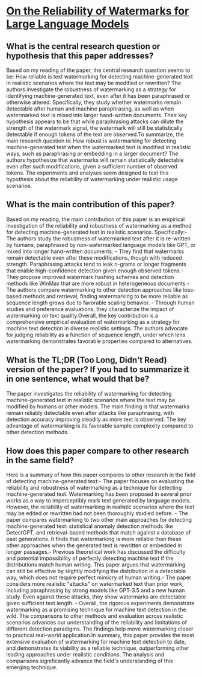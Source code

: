 # [On the Reliability of Watermarks for Large Language Models](https://arxiv.org/abs/2306.04634)

## What is the central research question or hypothesis that this paper addresses?

Based on my reading of the paper, the central research question seems to be: How reliable is text watermarking for detecting machine-generated text in realistic scenarios where the text may be modified or rewritten? The authors investigate the robustness of watermarking as a strategy for identifying machine-generated text, even after it has been paraphrased or otherwise altered. Specifically, they study whether watermarks remain detectable after human and machine paraphrasing, as well as when watermarked text is mixed into larger hand-written documents. Their key hypothesis appears to be that while paraphrasing attacks can dilute the strength of the watermark signal, the watermark will still be statistically detectable if enough tokens of the text are observed.To summarize, the main research question is: How robust is watermarking for detecting machine-generated text when the watermarked text is modified in realistic ways, such as paraphrasing or embedding in a larger document? The authors hypothesize that watermarks will remain statistically detectable even after such modifications, given a sufficient number of observed tokens. The experiments and analyses seem designed to test this hypothesis about the reliability of watermarking under realistic usage scenarios.


## What is the main contribution of this paper?

Based on my reading, the main contribution of this paper is an empirical investigation of the reliability and robustness of watermarking as a method for detecting machine-generated text in realistic scenarios. Specifically:- The authors study the robustness of watermarked text after it is re-written by humans, paraphrased by non-watermarked language models like GPT, or mixed into longer hand-written documents. - They find that watermarks remain detectable even after these modifications, though with reduced strength. Paraphrasing attacks tend to leak n-grams or longer fragments that enable high-confidence detection given enough observed tokens.- They propose improved watermark hashing schemes and detection methods like WinMax that are more robust in heterogeneous documents.- The authors compare watermarking to other detection approaches like loss-based methods and retrieval, finding watermarking to be more reliable as sequence length grows due to favorable scaling behavior. - Through human studies and preference evaluations, they characterize the impact of watermarking on text quality.Overall, the key contribution is a comprehensive empirical evaluation of watermarking as a strategy for machine text detection in diverse realistic settings. The authors advocate for judging reliability as a function of sequence length, under which lens watermarking demonstrates favorable properties compared to alternatives.


## What is the TL;DR (Too Long, Didn't Read) version of the paper? If you had to summarize it in one sentence, what would that be?

The paper investigates the reliability of watermarking for detecting machine-generated text in realistic scenarios where the text may be modified by humans or other models. The main finding is that watermarks remain reliably detectable even after attacks like paraphrasing, with detection accuracy improving steadily as more text is observed. The key advantage of watermarking is its favorable sample complexity compared to other detection methods.


## How does this paper compare to other research in the same field?

Here is a summary of how this paper compares to other research in the field of detecting machine-generated text:- The paper focuses on evaluating the reliability and robustness of watermarking as a technique for detecting machine-generated text. Watermarking has been proposed in several prior works as a way to imperceptibly mark text generated by language models. However, the reliability of watermarking in realistic scenarios where the text may be edited or rewritten had not been thoroughly studied before. - The paper compares watermarking to two other main approaches for detecting machine-generated text: statistical anomaly detection methods like DetectGPT, and retrieval-based methods that match against a database of past generations. It finds that watermarking is more reliable than these other approaches when the generated text is rewritten or embedded in longer passages.- Previous theoretical work has discussed the difficulty and potential impossibility of perfectly detecting machine text if the distributions match human writing. This paper argues that watermarking can still be effective by slightly modifying the distribution in a detectable way, which does not require perfect mimicry of human writing.- The paper considers more realistic "attacks" on watermarked text than prior work, including paraphrasing by strong models like GPT-3.5 and a new human study. Even against these attacks, they show watermarks are detectable given sufficient text length. - Overall, the rigorous experiments demonstrate watermarking as a promising technique for machine text detection in the wild. The comparisons to other methods and evaluation across realistic scenarios advances our understanding of the reliability and limitations of different detection paradigms. The findings help move watermarking closer to practical real-world application.In summary, this paper provides the most extensive evaluation of watermarking for machine text detection to date, and demonstrates its viability as a reliable technique, outperforming other leading approaches under realistic conditions. The analysis and comparisons significantly advance the field's understanding of this emerging technique.
